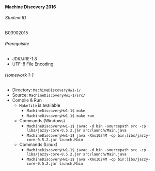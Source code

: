 #### Machine Discovery 2016
###### Student ID
B03902015


###### Prerequisite
* JDK/JRE-1.8
* UTF-8 File Encoding


###### Homework 1-1
* Directory: `MachineDiscoveryHw1-1/`
* Source: `MachineDiscoveryHw1-1/src/`
* Compile & Run
	* `Makefile` is available
		* `MachineDiscoveryHw1-1$ make`
		* `MachineDiscoveryHw1-1$ make run`
	* Commands (Windows)
		* `MachineDiscoveryHw1-1$ javac -d bin -sourcepath src -cp libs/jazzy-core-0.5.2.jar src/launch/Main.java`
		* `MachineDiscoveryHw1-1$ java -Xmx1024M -cp bin;libs/jazzy-core-0.5.2.jar launch.Main`
	* Commands (Linux)
		* `MachineDiscoveryHw1-1$ javac -d bin -sourcepath src -cp libs/jazzy-core-0.5.2.jar src/launch/Main.java`
		* `MachineDiscoveryHw1-1$ java -Xmx1024M -cp bin:libs/jazzy-core-0.5.2.jar launch.Main`
